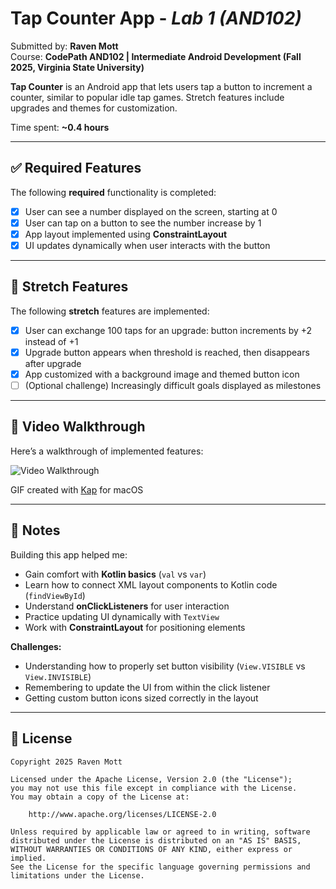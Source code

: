 # Tap Counter App - *Lab 1 (AND102)*

Submitted by: **Raven Mott**  
Course: **CodePath AND102 | Intermediate Android Development (Fall 2025, Virginia State University)**  

**Tap Counter** is an Android app that lets users tap a button to increment a counter, similar to popular idle tap games. Stretch features include upgrades and themes for customization.  

Time spent: **~0.4 hours**  

---

## ✅ Required Features

The following **required** functionality is completed:

- [X] User can see a number displayed on the screen, starting at 0  
- [X] User can tap on a button to see the number increase by 1  
- [X] App layout implemented using **ConstraintLayout**  
- [X] UI updates dynamically when user interacts with the button  

---

## 🌟 Stretch Features

The following **stretch** features are implemented:

- [X] User can exchange 100 taps for an upgrade: button increments by +2 instead of +1  
- [X] Upgrade button appears when threshold is reached, then disappears after upgrade  
- [X] App customized with a background image and themed button icon  
- [ ] (Optional challenge) Increasingly difficult goals displayed as milestones  

---

## 🎥 Video Walkthrough

Here’s a walkthrough of implemented features:

<img src='https://imgur.com/a/YomcT49' title='Video Walkthrough' width='' alt='Video Walkthrough' />

<!-- Replace with actual recording -->
GIF created with [Kap](https://getkap.co/) for macOS  

---

## 📝 Notes

Building this app helped me:  
- Gain comfort with **Kotlin basics** (`val` vs `var`)  
- Learn how to connect XML layout components to Kotlin code (`findViewById`)  
- Understand **onClickListeners** for user interaction  
- Practice updating UI dynamically with `TextView`  
- Work with **ConstraintLayout** for positioning elements  

**Challenges:**  
- Understanding how to properly set button visibility (`View.VISIBLE` vs `View.INVISIBLE`)  
- Remembering to update the UI from within the click listener  
- Getting custom button icons sized correctly in the layout  

---

## 📄 License

```text
Copyright 2025 Raven Mott

Licensed under the Apache License, Version 2.0 (the "License");
you may not use this file except in compliance with the License.
You may obtain a copy of the License at:

    http://www.apache.org/licenses/LICENSE-2.0

Unless required by applicable law or agreed to in writing, software
distributed under the License is distributed on an "AS IS" BASIS,
WITHOUT WARRANTIES OR CONDITIONS OF ANY KIND, either express or implied.
See the License for the specific language governing permissions and
limitations under the License.

